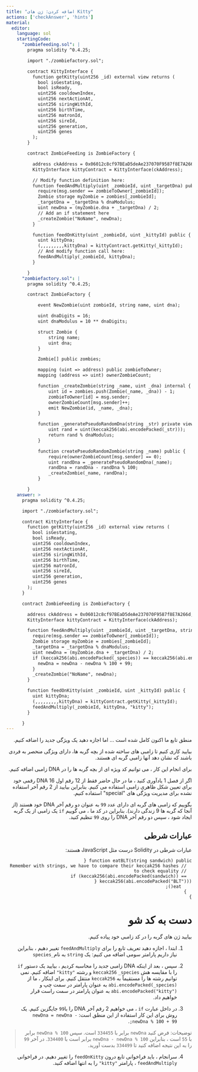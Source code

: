 ```yaml
---
title: "اضافه کردن: ژن های Kitty"
actions: ['checkAnswer', 'hints']
material:
  editor:
    language: sol
    startingCode:
      "zombiefeeding.sol": |
        pragma solidity ^0.4.25;

        import "./zombiefactory.sol";

        contract KittyInterface {
          function getKitty(uint256 _id) external view returns (
            bool isGestating,
            bool isReady,
            uint256 cooldownIndex,
            uint256 nextActionAt,
            uint256 siringWithId,
            uint256 birthTime,
            uint256 matronId,
            uint256 sireId,
            uint256 generation,
            uint256 genes
          );
        }

        contract ZombieFeeding is ZombieFactory {

          address ckAddress = 0x06012c8cf97BEaD5deAe237070F9587f8E7A266d;
          KittyInterface kittyContract = KittyInterface(ckAddress);

          // Modify function definition here:
          function feedAndMultiply(uint _zombieId, uint _targetDna) public {
            require(msg.sender == zombieToOwner[_zombieId]);
            Zombie storage myZombie = zombies[_zombieId];
            _targetDna = _targetDna % dnaModulus;
            uint newDna = (myZombie.dna + _targetDna) / 2;
            // Add an if statement here
            _createZombie("NoName", newDna);
          }

          function feedOnKitty(uint _zombieId, uint _kittyId) public {
            uint kittyDna;
            (,,,,,,,,,kittyDna) = kittyContract.getKitty(_kittyId);
            // And modify function call here:
            feedAndMultiply(_zombieId, kittyDna);
          }

        }
      "zombiefactory.sol": |
        pragma solidity ^0.4.25;

        contract ZombieFactory {

            event NewZombie(uint zombieId, string name, uint dna);

            uint dnaDigits = 16;
            uint dnaModulus = 10 ** dnaDigits;

            struct Zombie {
                string name;
                uint dna;
            }

            Zombie[] public zombies;

            mapping (uint => address) public zombieToOwner;
            mapping (address => uint) ownerZombieCount;

            function _createZombie(string _name, uint _dna) internal {
                uint id = zombies.push(Zombie(_name, _dna)) - 1;
                zombieToOwner[id] = msg.sender;
                ownerZombieCount[msg.sender]++;
                emit NewZombie(id, _name, _dna);
            }

            function _generatePseudoRandomDna(string _str) private view returns (uint) {
                uint rand = uint(keccak256(abi.encodePacked(_str)));
                return rand % dnaModulus;
            }

            function createPseudoRandomZombie(string _name) public {
                require(ownerZombieCount[msg.sender] == 0);
                uint randDna = _generatePseudoRandomDna(_name);
                randDna = randDna - randDna % 100;
                _createZombie(_name, randDna);
            }

        }
    answer: >
      pragma solidity ^0.4.25;

      import "./zombiefactory.sol";

      contract KittyInterface {
        function getKitty(uint256 _id) external view returns (
          bool isGestating,
          bool isReady,
          uint256 cooldownIndex,
          uint256 nextActionAt,
          uint256 siringWithId,
          uint256 birthTime,
          uint256 matronId,
          uint256 sireId,
          uint256 generation,
          uint256 genes
        );
      }

      contract ZombieFeeding is ZombieFactory {

        address ckAddress = 0x06012c8cf97BEaD5deAe237070F9587f8E7A266d;
        KittyInterface kittyContract = KittyInterface(ckAddress);

        function feedAndMultiply(uint _zombieId, uint _targetDna, string _species) public {
          require(msg.sender == zombieToOwner[_zombieId]);
          Zombie storage myZombie = zombies[_zombieId];
          _targetDna = _targetDna % dnaModulus;
          uint newDna = (myZombie.dna + _targetDna) / 2;
          if (keccak256(abi.encodePacked(_species)) == keccak256(abi.encodePacked("kitty"))) {
            newDna = newDna - newDna % 100 + 99;
          }
          _createZombie("NoName", newDna);
        }

        function feedOnKitty(uint _zombieId, uint _kittyId) public {
          uint kittyDna;
          (,,,,,,,,,kittyDna) = kittyContract.getKitty(_kittyId);
          feedAndMultiply(_zombieId, kittyDna, "kitty");
        }

      }
---
```


<div dir="rtl">
منطق تابع ما اکنون کامل شده است ... اما اجازه دهید یک ویژگی جدید را اضافه کنیم.

بیایید کاری کنیم تا زامبی های ساخته شده از بچه گربه ها، دارای ویژگی منحصر به فردی باشند که نشان دهد آنها زامبی گربه ای هستند.

برای انجام این کار ، می توانیم کد ویژه ای از بچه گربه ها را در DNA زامبی اضافه کنیم.

اگر از فصل 1 یادآوری کنید ، ما در حال حاضر فقط از 12 رقم اول DNA 16 رقمی خود برای تعیین شکل ظاهری زامبی استفاده می کنیم. بنابراین بیایید از 2 رقم آخر استفاده نشده برای مدیریت ویژگی های "special" استفاده کنیم.

بگوییم که زامبی های گربه ای دارای عدد `99` به عنوان دو رقم آخر DNA خود هستند (از آنجا که گربه ها 9 زندگی دارند). بنابراین در کد ما ، می گوییم `if` یک زامبی از یک گربه ایجاد شود ، سپس دو رقم آخر DNA را روی `99` تنظیم کنید.

## عبارات شرطی

عبارات شرطی در Solidity درست مثل JavaScript هستند:

```
function eatBLT(string sandwich) public {
  // Remember with strings, we have to compare their keccak256 hashes
  // to check equality
  if (keccak256(abi.encodePacked(sandwich)) == keccak256(abi.encodePacked("BLT"))) {
    eat();
  }
}
```

# دست به کد شو

بیایید ژن های گربه را در کد زامبی خود پیاده کنیم.
1. ابتدا ، اجازه دهید تعریف تابع را برای `feedAndMultiply` تغییر دهیم ، بنابراین نیاز داریم پارامتر سومی اضافه می کنیم: یک `string` به نام`_species`

2. سپس ، بعد از اینکه DNA زامبی جدید را محاسبه کردیم ، بیایید یک دستور `if` را با مقایسه هش `keccak256` `_species` و رشته `"kitty"` اضافه کنیم. نمی توانیم رشته ها را مستقیماً به `keccak256` منتقل کنیم. برای اینکار ، ما از `abi.encodePacked(_species)` به عنوان پارامتر در سمت چپ و `abi.encodePacked("kitty")` به عنوان پارامتر در سمت راست قرار خواهیم داد.

3. در داخل عبارت `if` ، می خواهیم 2 رقم آخر DNA را با`99` جایگزین کنیم. یک روش برای این کار استفاده از این منطق است: `newDna = newDna - newDna % 100 + 99;`.

  > توضیحات: فرض کنید `newDna` برابر با `334455` است. سپس `newDna % 100` برابر با `55` است ، بنابراین `newDna - newDna % 100` برابر است با `334400`. در آخر `99` را به این نتیجه اضافه کنید تا `334499` بدست آورید.

4. سرانجام ، باید فراخوانی تابع درون `feedOnKitty` را تغییر دهیم. در فراخوانی `feedAndMultiply`  ، پارامتر `"kitty"` را به انتها اضافه کنید.
</div>
